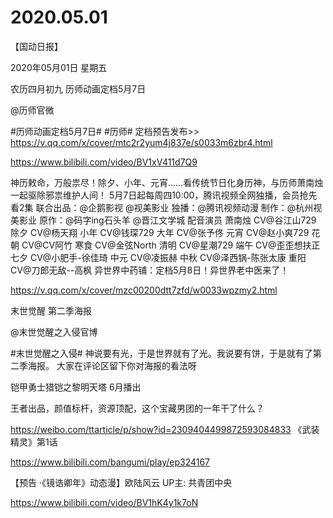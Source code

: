 # 2020.05.01

【国动日报】

2020年05月01日  星期五

农历四月初九
历师动画定档5月7日

@历师官微                            

#历师动画定档5月7日# #历师# 定档预告发布>>
https://v.qq.com/x/cover/mtc2r2yum4j837e/s0033m6zbr4.html

https://www.bilibili.com/video/BV1xV411d7Q9

神历敕命，万般祟尽！除夕、小年、元宵……看传统节日化身历神，与历师萧南烛一起驱除邪祟维护人间！
5月7日起每周四10:00，腾讯视频全网独播，会员抢先看2集
联合出品：@企鹅影视 @视美影业 独播：@腾讯视频动漫 制作：@杭州视美影业 原作：@码字ing石头羊 @晋江文学城
配音演员
萧南烛 CV@谷江山729
除夕 CV@杨天翔
小年 CV@钱琛729
大年 CV@张予佟
元宵 CV@赵小爽729
花朝 CV@CV阿竹
寒食 CV@金弦North
清明 CV@星潮729
端午 CV@歪歪想扶正
七夕 CV@小肥手-徐佳琦
中元 CV@凌振赫
中秋 CV@泽西锅-陈张太康
重阳 CV@刀郎无敌--高枫
异世界中药铺：定档5月8日！异世界老中医来了！

https://v.qq.com/x/cover/mzc00200dtt7zfd/w0033wpzmy2.html


末世觉醒 第二季海报

@末世觉醒之入侵官博                            

#末世觉醒之入侵#
神说要有光，于是世界就有了光。我说要有饼，于是就有了第二季海报。
大家在评论区留下你对海报的看法呀


铠甲勇士猎铠之黎明天塔 6月播出  


王者出品，颜值标杆，资源顶配，这个宝藏男团的一年干了什么？

https://weibo.com/ttarticle/p/show?id=2309404499872593084833
《武装精灵》第1话

https://www.bilibili.com/bangumi/play/ep324167



【预告 ·《镜诰卿年》动态漫】欧陆风云 UP主: 共青团中央

https://www.bilibili.com/video/BV1hK4y1k7oN

 

